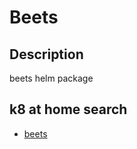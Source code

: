 # Beets

## Description

beets helm package

## k8 at home search

- [beets](https://nanne.dev/k8s-at-home-search/#/beets)
